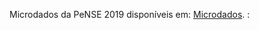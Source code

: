 Microdados da PeNSE 2019 disponíveis em: [Microdados](https://www.ibge.gov.br/estatisticas/sociais/educacao/9134-pesquisa-nacional-de-saude-do-escolar.html?=&t=microdados). :
